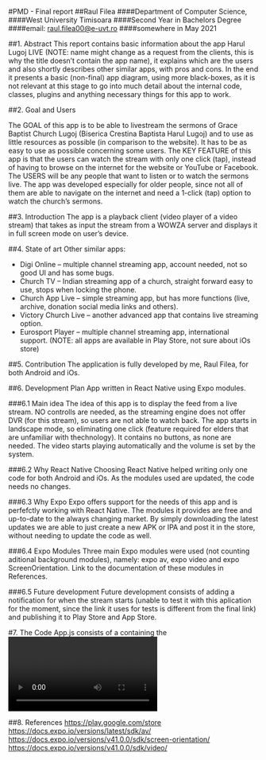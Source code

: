 #PMD - Final report
##Raul Filea
####Department of Computer Science,
####West University Timisoara
####Second Year in Bachelors Degree
####email:  raul.filea00@e-uvt.ro
####somewhere in May 2021

##1.	Abstract
This report contains basic information about the app Harul Lugoj LIVE (NOTE: name might change as a request from the clients, this is why the title doesn’t contain the app name), it explains which are the users and also shortly describes other similar apps, with pros and cons. In the end it presents a basic (non-final) app diagram, using more black-boxes, as it is not relevant at this stage to go into much detail about the internal code, classes, plugins and anything necessary things for this app to work.

##2.	Goal and Users

The GOAL of this app is to be able to livestream the sermons of Grace Baptist Church Lugoj (Biserica Crestina Baptista Harul Lugoj) and to use as little resources as possible (in comparison to the website). It has to be as easy to use as possible concerning some users.
The KEY FEATURE of this app is that the users can watch the stream with only one click (tap), instead of having to browse on the internet for the website or YouTube or Facebook. 
The USERS will be any people that want to listen or to watch the sermons live. The app was developed especially for older people, since not all of them are able to navigate on the internet and need a 1-click (tap) option to watch the church’s sermons.

##3.	Introduction
The app is a playback client (video player of a video stream) that takes as input the stream from a WOWZA server and displays it in full screen mode on user’s device.

##4.	State of art
Other similar apps:
-	Digi Online – multiple channel streaming app, account needed, not so good UI and has some bugs.
-	Church TV – Indian streaming app of a church, straight forward easy to use, stops when locking the phone.
-	Church App Live – simple streaming app, but has more functions (live, archive, donation social media links and others).
-	Victory Church Live – another advanced app that contains live streaming option.
-	Eurosport Player – multiple channel streaming app, international support.
(NOTE: all apps are available in Play Store, not sure about iOs store)
 
##5.	Contribution
The application is fully developed by me, Raul Filea, for both Android and iOs.
 

##6.	Development Plan
App written in React Native using Expo modules.

###6.1	Main idea
The idea of this app is to display the feed from a live stream. NO controlls are needed, as the streaming engine does not offer DVR (for this stream), so users are not able to watch back. The app starts in landscape mode, so eliminating one click (feature required for elders that are unfamiliar with thechnology). It contains no buttons, as none are needed. The video starts playing automatically and the volume is set by the system.

###6.2	Why React Native
Choosing React Native helped writing only one code for both Android and iOs. As the modules used are updated, the code needs no changes.

###6.3	Why Expo
Expo offers support for the needs of this app and is perfefctly working with React Native. The modules it provides are free and up-to-date to the always changing market. By simply downloading the latest updates we are able to just create a new APK or IPA and post it in the store, without needing to update the code as well.

###6.4	Expo Modules
Three main Expo modules were used (not counting aditional background modules), namely: expo av, expo video and expo ScreenOrientation. Link to the documentation of these modules in References.

###6.5	Future development
Future development consists of adding a notification for when the stream starts (unable to test it with this aplication for the moment, since the link it uses for tests is different from the final link) and publishing it to Play Store and App Store.

#7.	The Code
App.js consists of a <View> containing the <Video> that automatically takes the feed and displays it on the screen from the source:
source={{uri:https://58ffa4254ef21.streamlock.net:443/harul/smil:harul.smil/playlist.m3u8',}}
Before the <Video> loads, it automatically changes orientation to Landscape (either left or right depending on user’s device orientation, left by default):
onLoad={changeScreenOrientation}
…
async function changeScreenOrientation() {
  await ScreenOrientation.lockAsync(
    ScreenOrientation.OrientationLock.LANDSCAPE,
  );
}
The file also contains the style snippet, which is referred by both <View> and <Video>:
const styles = StyleSheet.create({
  container: {
    width: Dimensions.get('window').height,
    height: Dimensions.get('window').height * (9 / 16),
    backgroundColor: '#0f2d41',
  },
});


##8.	References
https://play.google.com/store
https://docs.expo.io/versions/latest/sdk/av/
https://docs.expo.io/versions/v41.0.0/sdk/screen-orientation/
https://docs.expo.io/versions/v41.0.0/sdk/video/

